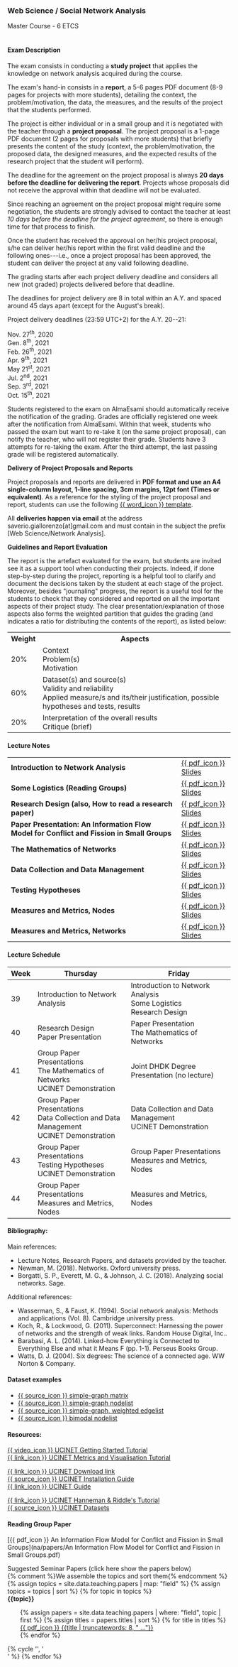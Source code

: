 <div class="my-4 hyphenate text-justify" markdown="1">

### Web Science / Social Network Analysis

<div class="text-muted">Master Course - 6 ETCS</div>
<br>

<!-- <div style="cursor: pointer;" data-target="#na_course_exam" onclick="toggleTriangle( $( this ) );" >
<div class="alert alert-info" role="alert">
<span class="fas fa-lg fa-angle-right"></span>
<span class="fas fa-info-circle" aria-hidden="true"></span> Course Exam
</div>
</div> -->

#### Exam Description

The exam consists in conducting a **study project** that applies the knowledge on network analysis acquired during the course.

The exam's hand-in consists in a **report**, a 5-6 pages PDF document (8-9 pages for projects with more students), detailing the context, the problem/motivation, the data, the measures, and the results of the project that the students performed.

The project is either individual or in a small group and it is negotiated with the teacher through a **project proposal**.
The project proposal is a 1-page PDF document (2 pages for proposals with more students) that briefly presents the content of the study (context, the problem/motivation, the proposed data, the designed measures, and the expected results of the research project that the student will perform).

The deadline for the agreement on the project proposal is always **20 days before the deadline for delivering the report**. Projects whose proposals did not receive the approval within that deadline will not be evaluated.

Since reaching an agreement on the project proposal might require some negotiation, the students are strongly advised to contact the teacher at least *10 days before the deadline for the project agreement*, so there is enough time for that process to finish.

Once the student has received the approval on her/his project proposal, s/he can deliver her/his report within the first valid deadline and the following ones---i.e., once a project proposal has been approved, the student can deliver the project at any valid following deadline.

The grading starts after each project delivery deadline and considers all new (not graded) projects delivered before that deadline.

The deadlines for project delivery are 8 in total within an A.Y. and spaced around 45 days apart (except for the August's break).

Project delivery deadlines (23:59 UTC+2) for the A.Y. 20--21: 

<div class="row my-4 ">
<div class="col-3">Nov. 27<sup>th</sup>, 2020</div>
<div class="col-3">Gen. 8<sup>th</sup>, 2021</div>
<div class="col-3">Feb. 26<sup>th</sup>, 2021</div>
<div class="col-3">Apr. 9<sup>th</sup>, 2021</div>
<div class="col-3">May 21<sup>st</sup>, 2021</div>
<div class="col-3">Jul. 2<sup>nd</sup>, 2021</div>
<div class="col-3">Sep. 3<sup>rd</sup>, 2021</div>
<div class="col-3">Oct. 15<sup>th</sup>, 2021</div>
</div>

Students registered to the exam on AlmaEsami should automatically receive the notification of the grading.
Grades are officially registered one week after the notification from AlmaEsami. 
Within that week, students who passed the exam but want to re-take it (on the same project proposal), can notify the teacher, who will not register their grade.
Students have 3 attempts for re-taking the exam. After the third attempt, the last passing grade will be registered automatically.

**Delivery of Project Proposals and Reports**

Project proposals and reports are delivered in **PDF format and use an A4 single-column layout, 1-line spacing, 3cm margins, 12pt font (Times or equivalent)**. As a reference for the styling of the project proposal and report, students can use the following <a href="na/Network_Analysis_Project_Template.docx">{{ word_icon }} template</a>.

All **deliveries happen via email** at the address saverio.giallorenzo\[at\]gmail.com and must contain in the subject the prefix [Web Science/Network Analysis].

**Guidelines and Report Evaluation**

The report is the artefact evaluated for the exam, but students are invited see it as a support tool when conducting their projects.
Indeed, if done step-by-step during the project, reporting is a helpful tool to clarify and document the decisions taken by the student at each stage of the project.
Moreover, besides "journaling" progress, the report is a useful tool for the students to check that they considered and reported on all the important aspects of their project study.
The clear presentation/explanation of those aspects also forms the weighted partition that guides the grading (and indicates a ratio for distributing the contents of the report), as listed below:

<table class="table">
<tr>
<th>Weight</th>
<th>Aspects</th>
</tr>
<tr>
<td>20%</td>
<td>
Context <br> Problem(s) <br> Motivation
</td>
</tr>
<tr>
<td>60%</td>
<td>Dataset(s) and source(s) 
<br>Validity and reliability
<br>Applied measure/s and its/their justification, possible hypotheses and tests, results
</td>
</tr>
<td>20%</td>
<td>Interpretation of the overall results <br> Critique (brief)</td>
<tr>
</tr>
</table>

<h4>Lecture Notes</h4>

<table class="table table-striped">
	<tr>
		<td> <strong>Introduction to Network Analysis</strong> </td>
		<td> <a href="na/slides/L00.pdf">{{ pdf_icon }} Slides</a> </td>
	</tr>
	<tr>
		<td> <strong>Some Logistics (Reading Groups)</strong> </td>
		<td> <a href="na/slides/L00.1.pdf">{{ pdf_icon }} Slides</a> </td>
	</tr>
	<tr>
		<td> <strong>Research Design (also, How to  read a research paper)</strong> </td>
		<td> <a href="na/slides/L01.pdf">{{ pdf_icon }} Slides</a> </td>
	</tr>
	<tr>
		<td> <strong>Paper Presentation: An Information Flow Model for Conflict and Fission in Small Groups</strong> </td>
		<td> <a href="na/slides/L01.1.pdf">{{ pdf_icon }} Slides</a> </td>
	</tr>
	<tr>
		<td> <strong>The Mathematics of Networks</strong> </td>
		<td> <a href="na/slides/L02.pdf">{{ pdf_icon }} Slides</a> </td>
	</tr>
	<tr>
		<td> <strong>Data Collection and Data Management</strong> </td>
		<td> <a href="na/slides/L03.pdf">{{ pdf_icon }} Slides</a> </td>
	</tr>
	<tr>
		<td> <strong>Testing Hypotheses</strong> </td>
		<td> <a href="na/slides/L04.pdf">{{ pdf_icon }} Slides</a> </td>
	</tr>
	<tr>
		<td> <strong>Measures and Metrics, Nodes</strong> </td>
		<td> <a href="na/slides/L05.pdf">{{ pdf_icon }} Slides</a> </td>
	</tr>
	<tr>
		<td> <strong>Measures and Metrics, Networks</strong> </td>
		<td> <a href="na/slides/L06.pdf">{{ pdf_icon }} Slides</a> </td>
	</tr>
</table>

<h4>Lecture Schedule</h4>

<div class="small">
<table class="table">
<tr>
	<th>Week</th>
	<th>Thursday</th>
	<th>Friday</th>
</tr>
<tbody>
<tr>
	<td>39</td>
	<td>Introduction to Network Analysis</td>
	<td>Introduction to Network Analysis <br> Some Logistics <br> Research Design</td>
</tr>
<tr>
	<td>40</td>
	<td>Research Design <br> Paper Presentation</td>
	<td>Paper Presentation<br> The Mathematics of Networks</td>
</tr>
<tr>
	<td>41</td>
	<td>Group Paper Presentations <br> The Mathematics of Networks <br> UCINET Demonstration</td>
	<td class="text-muted">Joint DHDK Degree Presentation (no lecture)</td>
</tr>
<tr>
	<td>42</td>
	<td>Group Paper Presentations <br> Data Collection and Data Management <br> UCINET Demonstration</td>
	<td>Data Collection and Data Management <br> UCINET Demonstration</td>
</tr>
<tr>
	<td>43</td>
	<td>Group Paper Presentations <br> Testing Hypotheses <br> UCINET Demonstration</td>
	<td>Group Paper Presentations <br> Measures and Metrics, Nodes</td>
</tr>
<tr>
	<td>44</td>
	<td>Group Paper Presentations <br> Measures and Metrics, Nodes</td>
	<td>Measures and Metrics, Nodes</td>
</tr>
</tbody>
</table>
</div>

#### Bibliography:

Main references:
- Lecture Notes, Research Papers, and datasets provided by the teacher.
- Newman, M. (2018). Networks. Oxford university press.
- Borgatti, S. P., Everett, M. G., & Johnson, J. C. (2018). Analyzing social networks. Sage.

Additional references:
- Wasserman, S., & Faust, K. (1994). Social network analysis: Methods and applications (Vol. 8). Cambridge university press.
- Koch, R., & Lockwood, G. (2011). Superconnect: Harnessing the power of networks and the strength of weak links. Random House Digital, Inc..
- Barabasi, A. L. (2014). Linked-how Everything is Connected to Everything Else and what it Means F (pp. 1-1). Perseus Books Group.
- Watts, D. J. (2004). Six degrees: The science of a connected age. WW Norton & Company.

#### Dataset examples
- [{{ source_icon }} simple-graph matrix](na/examples/simple_graph_matrix.txt)
- [{{ source_icon }} simple-graph nodelist](na/examples/simple_graph_nodelist.txt)
- [{{ source_icon }} simple-graph, weighted edgelist](na/examples/simple_graph_edgelist_weighted.txt)
- [{{ source_icon }} bimodal nodelist](na/examples/bimodal_nodelist.txt)

#### Resources:
<div class="row" style="margin-bottom:1em;">
<div class="col-4"><a href="https://www.youtube.com/watch?v=SWGABcUJpOM">{{ video_icon }} UCINET Getting Started Tutorial</a></div>
<div class="col-4"><a href="https://www.youtube.com/watch?v=NX0QBphzG-s">{{ link_icon }} UCINET Metrics and Visualisation Tutorial</a></div>
</div><div class="row" style="margin-bottom:1em;">
<div class="col-4"><a href="https://sites.google.com/site/ucinetsoftware/downloads">{{ link_icon }} UCINET Download link</a></div>
<div class="col-4"><a href="https://docs.google.com/viewer?a=v&pid=sites&srcid=ZGVmYXVsdGRvbWFpbnx1Y2luZXRzb2Z0d2FyZXxneDoxYzMzMzdlZWQxN2Y4NjZi">{{ source_icon }} UCINET Installation Guide</a></div>
<div class="col-4"><a href="https://pages.uoregon.edu/vburris/hc431/Ucinet_Guide.pdf">{{ link_icon }} UCINET Guide</a></div>
</div><div class="row" style="margin-bottom:1em;">
<div class="col-4"><a href="http://faculty.ucr.edu/~hanneman/nettext/">{{ link_icon }} UCINET Hanneman &amp; Riddle's Tutorial</a></div>
<div class="col-4"><a href="https://sites.google.com/site/ucinetsoftware/datasets">{{ source_icon }} UCINET Datasets</a></div>
</div>

#### Reading Group Paper

[{{ pdf_icon }} An Information Flow Model for Conflict and Fission in Small Groups](na/papers/An Information Flow Model for Conflict and Fission in Small Groups.pdf)


<div style="cursor: pointer;" data-target="#na_papers" onclick="toggleTriangle( $( this ) );" >
<div class="alert alert-success" role="alert">
<span class="fas fa-lg fa-angle-right"></span>
<span class="fas fa-info-circle" aria-hidden="true"></span> Suggested Seminar Papers (click here show the papers below)
</div>
</div>

<div class="card collapse" style="box-shadow: 0 0 black;" id="na_papers">
<div class="card-body">
<div class="row">
{% comment %}We assemble the topics and sort them{% endcomment %}
{% assign topics = site.data.teaching.papers | map: "field" %}
{% assign topics = topics | sort %}
{% for topic in topics %}
<div class="col-6">
<strong>{{topic}}</strong>
<ul class="small" style="list-style: none; margin-left:5px;">
{% assign papers = site.data.teaching.papers | where: "field", topic | first %}
{% assign titles = papers.titles | sort %}
{% for title in titles %}
<li><a href="na/papers/{{ title | url_encode }}.pdf">{{ pdf_icon }} {{title | truncatewords: 8, " ..."}}</a></li>
{% endfor %}
</ul>
</div>
{% cycle '', '</div><div class="row">' %}
{% endfor %}
</div>
</div>
</div>

</div>